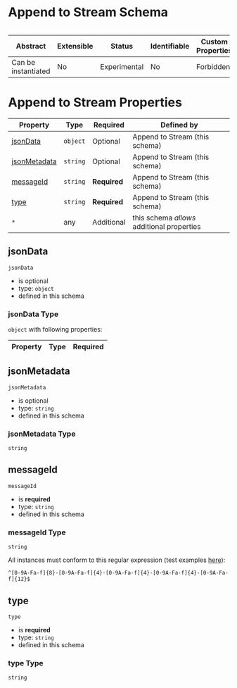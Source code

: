
# Append to Stream Schema

```
```


| Abstract | Extensible | Status | Identifiable | Custom Properties | Additional Properties | Defined In |
|----------|------------|--------|--------------|-------------------|-----------------------|------------|
| Can be instantiated | No | Experimental | No | Forbidden | Permitted | [append.schema.json](append.schema.json) |

# Append to Stream Properties

| Property | Type | Required | Defined by |
|----------|------|----------|------------|
| [jsonData](#jsondata) | `object` | Optional | Append to Stream (this schema) |
| [jsonMetadata](#jsonmetadata) | `string` | Optional | Append to Stream (this schema) |
| [messageId](#messageid) | `string` | **Required** | Append to Stream (this schema) |
| [type](#type) | `string` | **Required** | Append to Stream (this schema) |
| `*` | any | Additional | this schema *allows* additional properties |

## jsonData


`jsonData`
* is optional
* type: `object`
* defined in this schema

### jsonData Type


`object` with following properties:


| Property | Type | Required |
|----------|------|----------|






## jsonMetadata


`jsonMetadata`
* is optional
* type: `string`
* defined in this schema

### jsonMetadata Type


`string`






## messageId


`messageId`
* is **required**
* type: `string`
* defined in this schema

### messageId Type


`string`


All instances must conform to this regular expression 
(test examples [here](https://regexr.com/?expression=%5E%5B0-9A-Fa-f%5D%7B8%7D-%5B0-9A-Fa-f%5D%7B4%7D-%5B0-9A-Fa-f%5D%7B4%7D-%5B0-9A-Fa-f%5D%7B4%7D-%5B0-9A-Fa-f%5D%7B12%7D%24)):
```regex
^[0-9A-Fa-f]{8}-[0-9A-Fa-f]{4}-[0-9A-Fa-f]{4}-[0-9A-Fa-f]{4}-[0-9A-Fa-f]{12}$
```






## type


`type`
* is **required**
* type: `string`
* defined in this schema

### type Type


`string`





